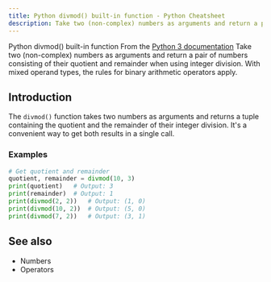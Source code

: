 ```yaml
---
title: Python divmod() built-in function - Python Cheatsheet
description: Take two (non-complex) numbers as arguments and return a pair of numbers consisting of their quotient and remainder when using integer division. With mixed operand types, the rules for binary arithmetic operators apply.
---
```


<base-title :title="frontmatter.title" :description="frontmatter.description">
Python divmod() built-in function
</base-title>

<base-disclaimer>
  <base-disclaimer-title>
    From the <a target="_blank" href="https://docs.python.org/3/library/functions.html#divmod">Python 3 documentation</a>
  </base-disclaimer-title>
  <base-disclaimer-content>
   Take two (non-complex) numbers as arguments and return a pair of numbers consisting of their quotient and remainder when using integer division. With mixed operand types, the rules for binary arithmetic operators apply.
  </base-disclaimer-content>
</base-disclaimer>

## Introduction

The `divmod()` function takes two numbers as arguments and returns a tuple containing the quotient and the remainder of their integer division. It's a convenient way to get both results in a single call.

### Examples

```python
# Get quotient and remainder
quotient, remainder = divmod(10, 3)
print(quotient)   # Output: 3
print(remainder)  # Output: 1
print(divmod(2, 2))   # Output: (1, 0)
print(divmod(10, 2))  # Output: (5, 0)
print(divmod(7, 2))   # Output: (3, 1)
```

## See also

- <router-link to="/cheatsheet/numbers">Numbers</router-link>
- <router-link to="/cheatsheet/operators">Operators</router-link>

